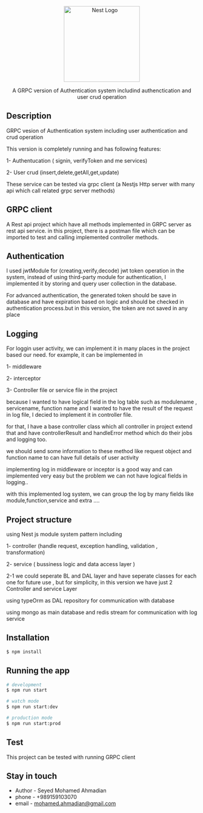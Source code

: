 <p align="center">
  <a href="http://nestjs.com/" target="blank"><img src="https://nestjs.com/img/logo-small.svg" width="200" alt="Nest Logo" /></a>
</p>

[circleci-image]: https://img.shields.io/circleci/build/github/nestjs/nest/master?token=abc123def456
[circleci-url]: https://circleci.com/gh/nestjs/nest

  <p align="center">
  A GRPC version of Authentication system includind authenctication and user crud operation
  </p>

## Description

GRPC vesion of Authentication system including user authentication and crud operation

This version is completely running and has following features:

1- Authentucation ( signin, verifyToken and me services)

2- User crud (insert,delete,getAll,get,update)

These service can be tested via grpc client (a Nestjs Http server with many api which call related grpc server methods)

## GRPC client
A Rest api project which have all methods implemented in GRPC server as rest api service. in this project, there is a postman file which can be imported to test and calling implemented controller methods.


## Authentication
I used jwtModule for (creating,verify,decode) jwt token operation in the system, instead of using third-party module for authentication, I implemented it by storing and query user collection in the database. 

For advanced authentication, the generated token should be save in database and have expiration based on logic and should be checked in authentication process.but in this version, the token are not saved in any place


## Logging
For loggin user activity, we can implement it in many places in the project based our need. for example, it can be implemented in 

1- middleware

2- interceptor

3- Controller file or service file in the project

because I wanted to have logical field in the log table such as modulename , servicename, function name  and I wanted to have the result of the request in log file, I decied to implement it in controller file.

for that, I have a base controller class which all controller in project extend that and have controllerResult and handleError method
which do their jobs and logging too.

we should send some information to these method like request object and function name to can have full details of user activity

implementing log in middleware or inceptor is a good way and can implemented very easy but the problem we can not have logical fields in logging..

with this implemented log system, we can group the log by many fields like module,function,service and extra ....


## Project structure
using Nest js module system pattern including 

 1- controller (handle request, exception handling, validation , transformation)

 2- service ( bussiness logic and data access layer )

 2-1 we could seperate BL and DAL layer and have seperate classes for each one for future use , but for simplicity, in this version we have just 2 Controller and service Layer

using typeOrm as DAL repository for communication with database

using mongo as main database and redis stream for communication with log service



## Installation

```bash
$ npm install
```

## Running the app

```bash
# development
$ npm run start

# watch mode
$ npm run start:dev

# production mode
$ npm run start:prod
```

## Test

This project can be tested with running GRPC client

## Stay in touch

- Author - Seyed Mohamed Ahmadian
- phone  - +989159103070
- email  - mohamed.ahmadian@gmail.com
